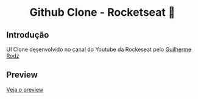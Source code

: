 <h1 align="center">Github Clone - Rocketseat 🚀</h1>

## Introdução
UI Clone desenvolvido no canal do Youtube da Rockeseat pelo [Guilherme Rodz](https://github.com/guilhermerodz])

## Preview
[Veja o preview](https://github-clone-guiselair.netlify.app/)
